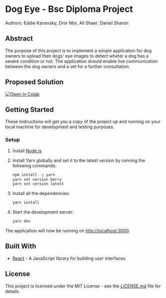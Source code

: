 # Dog Eye - Bsc Diploma Project
Authors: 
Eddie Kanevsky, 
Dror Mor,
Ali Shaer,
Daniel Sharon

## Abstract

The purpose of this project is to implement a simple application for dog owners to upload their dogs' eye images to detect wheter a dog has a severe condition or not. The application should enable live communication between the dog owners and a vet for a further consultation. 

## Proposed Solution

[![Open In Colab](https://colab.research.google.com/assets/colab-badge.svg)](https://colab.research.google.com/drive/1FOOfM8w0CS5xwPlwvV0bp-DhLa_DdDgg)

## Getting Started

These instructions will get you a copy of the project up and running on your local machine for development and testing purposes.

### Setup

1. Install [Node.js](https://nodejs.org/en/download/)
   
2. Install Yarn globally and set it to the latest version by running the following commands:
    ```bash
    npm install -g yarn
    yarn set version berry
    yarn set version latest
    ```

3. Install all the dependencies:
    ```bash
    yarn install
    ```

4. Start the development server:
    ```bash
    yarn dev
    ```

The application will now be running on [http://localhost:3000](http://localhost:3000).

## Built With

- [React](https://reactjs.org/) - A JavaScript library for building user interfaces

## License

This project is licensed under the MIT License - see the [LICENSE.md](LICENSE.md) file for details.

